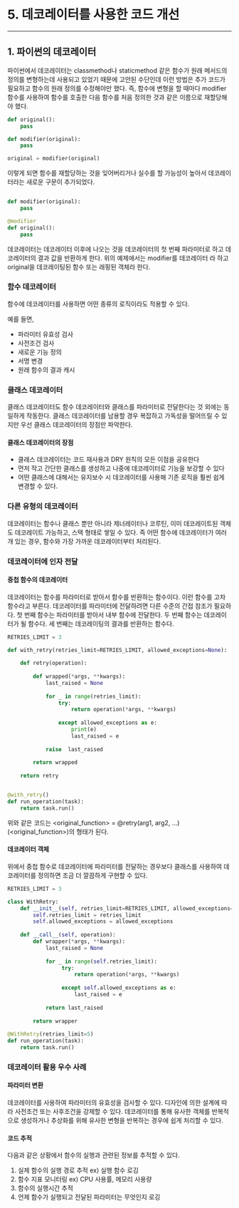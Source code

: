 # 5. 데코레이터를 사용한 코드 개선

---

## 1. 파이썬의 데코레이터

파이썬에서 데코레이터는 classmethod나 staticmethod 같은 함수가 원래 메서드의 정의를 변형하는데 사용되고 있었기 때문에 고안된 수단인데 이런 방법은
추가 코드가 필요하고 함수의 원래 정의를 수정해야만 했다. 즉, 함수에 변형을 할 때마다 modifier 함수를 사용하여 함수를 호출한 다음 함수를 처음 정의한 것과
같은 이름으로 재할당해야 했다.

```python
def original():
    pass

def modifier(original):
    pass

original = modifier(original)
```

이렇게 되면 함수를 재할당하는 것을 잊어버리거나 실수를 할 가능성이 높아서 데코레이터라는 새로운 구문이 추가되었다.

```python

def modifier(original):
    pass

@modifier
def original():
    pass
```

데코레이터는 데코레이터 이후에 나오는 것을 데코레이터의 첫 번째 파라미터로 하고 데코레이터의 결과 값을 반환하게 한다. 위의 예제에서는 modifier를 데코레이터
라 하고 original을 데코레이팅된 함수 또는 래핑된 객체라 한다.

### 함수 데코레이터

함수에 데코레이터를 사용하면 어떤 종류의 로직이라도 적용할 수 있다.

예를 들면,

- 파라미터 유효성 검사
- 사전조건 검사
- 새로운 기능 정의
- 서명 변경
- 원래 함수의 결과 캐시

### 클래스 데코레이터

클래스 데코레이터도 함수 데코레이터와 클래스를 파라미터로 전달한다는 것 외에는 동일하게 작동한다. 클래스 데코레이터를 남용할 경우 복잡하고 가독성을 떨어뜨릴 수
있지만 우선 클래스 데코레이터의 장점만 파악한다.

#### 클래스 데코레이터의 장점

- 클래스 데코레이터는 코드 재사용과 DRY 원칙의 모든 이점을 공유한다
- 먼저 작고 간단한 클래스를 생성하고 나중에 데코레이터로 기능을 보강할 수 있다
- 어떤 클래스에 대해서는 유지보수 시 데코레이터를 사용해 기존 로직을 훨씬 쉽게 변경할 수 있다.

### 다른 유형의 데코레이터

데코레이터는 함수나 클래스 뿐만 아니라 제너레이터나 코루틴, 이미 데코레이트된 객체도 데코레이트 가능하고, 스택 형태로 쌓일 수 있다. 
즉 어떤 함수에 데코레이터가 여러 개 있는 경우, 함수와 가장 가까운 데코레이터부터 처리된다.

### 데코레이터에 인자 전달

#### 중첩 함수의 데코레이터

데코레이터는 함수를 파라미터로 받아서 함수를 반환하는 함수이다. 이런 함수를 고차 함수라고 부른다. 데코레이터를 파라미터에 전달하려면 다른 수준의 간접 참조가
필요하다. 첫 번째 함수는 파라미터를 받아서 내부 함수에 전달한다. 두 번째 함수는 데코레이터가 될 함수다. 세 번째는 데코레이팅의 결과를 반환하는 함수다.

```python
RETRIES_LIMIT = 3

def with_retry(retries_limit=RETRIES_LIMIT, allowed_exceptions=None):
    
    def retry(operation):
        
        def wrapped(*args, **kwargs):
            last_raised = None
            
            for _ in range(retries_limit):
                try:
                    return operation(*args, **kwargs)
                
                except allowed_exceptions as e:
                    print(e)
                    last_raised = e
            
            raise  last_raised
        
        return wrapped
    
    return retry


@with_retry()
def run_operation(task):
    return task.run()

```

위와 같은 코드는 <original_function> = @retry(arg1, arg2, ...)(<original_function>)의 형태가 된다.

#### 데코레이터 객체

위에서 중첩 함수로 데코레이터에 파라미터를 전달하는 경우보다 클래스를 사용하여 데코레이터를 정의하면 조금 더 깔끔하게 구현할 수 있다.

```python
RETRIES_LIMIT = 3

class WithRetry:
    def __init__(self, retries_limit=RETRIES_LIMIT, allowed_exceptions=None):
        self.retries_limit = retries_limit
        self.allowed_exceptions = allowed_exceptions
    
    def __call__(self, operation):
        def wrapper(*args, **kwargs):
            last_raised = None
            
            for _ in range(self.retries_limit):
                 try:
                     return operation(*args, **kwargs)
                 
                 except self.allowed_exceptions as e:
                     last_raised = e
            
            return last_raised
        
        return wrapper
    
@WithRetry(retries_limit=5)
def run_operation(task):
    return task.run()

```

### 데코레이터 활용 우수 사례

#### 파라미터 변환

데코레이터를 사용하여 파라미터의 유효성을 검사할 수 있다. 디자인에 의한 설계에 따라 사전조건 또는 사후조건을 강제할 수 있다. 데코레이터를 통해
유사한 객체를 반복적으로 생성하거나 추상화를 위해 유사한 변형을 반복하는 경우에 쉽게 처리할 수 있다.

#### 코드 추적

다음과 같은 상황에서 함수의 실행과 관련된 정보를 추적할 수 있다.
1. 실제 함수의 실행 경로 추적 ex) 실행 함수 로깅
2. 함수 지표 모니터링 ex) CPU 사용률, 메모리 사용량
3. 함수의 실행시간 추적
4. 언제 함수가 실행되고 전달된 파라미터는 무엇인지 로깅